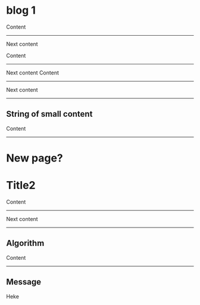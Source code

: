 # blog 1

Content

<!--
  Note
-->

----

Next content

Content

<!--
  Note
-->

----

Next content
Content

<!--
  Note
-->

----

Next content
____

## String of small content

Content

----

# New page?

# Title2

Content

<!--
  Note
-->

----

Next content

____

## Algorithm

Content

----

## Message

Heke